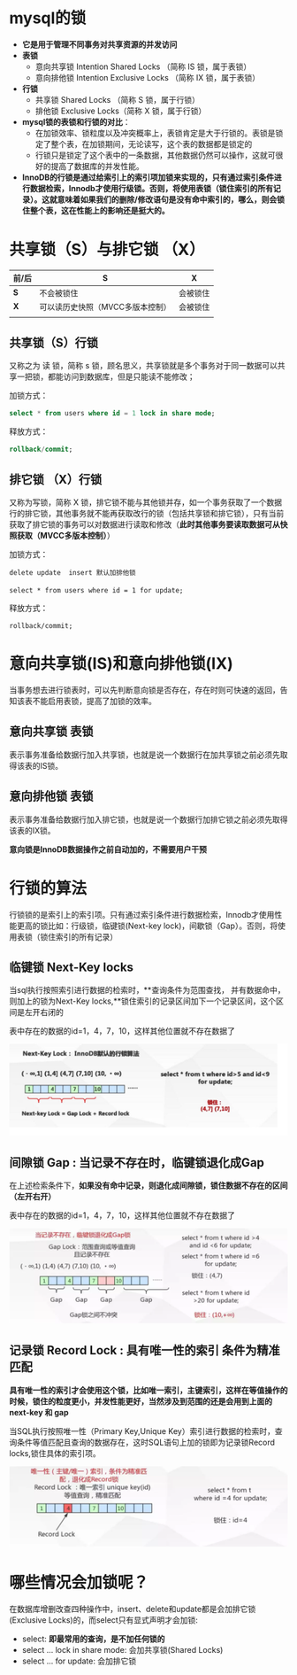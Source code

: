 # mysql的锁

* **它是用于管理不同事务对共享资源的并发访问**
* **表锁**
  * 意向共享锁 Intention Shared Locks （简称 IS 锁，属于表锁）
  * 意向排他锁 Intention Exclusive Locks （简称 IX 锁，属于表锁）
* **行锁**
  * 共享锁 Shared Locks  （简称 S 锁，属于行锁）
  * 排他锁 Exclusive Locks（简称 X 锁，属于行锁）
* **mysql锁的表锁和行锁的对比**：
  * 在加锁效率、锁粒度以及冲突概率上，表锁肯定是大于行锁的。表锁是锁定了整个表，在加锁期间，无论读写，这个表的数据都是锁定的
  * 行锁只是锁定了这个表中的一条数据，其他数据仍然可以操作，这就可很好的提高了数据库的并发性能。
* **InnoDB的行锁是通过给索引上的索引项加锁来实现的，只有通过索引条件进行数据检索，Innodb才使用行级锁。否则，将使用表锁（锁住索引的所有记录）。这就意味着如果我们的删除/修改语句是没有命中索引的，哪么，则会锁住整个表，这在性能上的影响还是挺大的。**


# 共享锁（S）与排它锁 （X）

| 前/后 | S                                | X        |
| ----- | -------------------------------- | -------- |
| **S** | 不会被锁住                       | 会被锁住 |
| **X** | 可以读历史快照（MVCC多版本控制） | 会被锁住 |
|       |                                  |          |

## 共享锁（S）行锁

又称之为 读 锁，简称 s 锁，顾名思义，共享锁就是多个事务对于同一数据可以共享一把锁，都能访问到数据库，但是只能读不能修改；

加锁方式：

```sql
select * from users where id = 1 lock in share mode;
```

释放方式：

```sql
rollback/commit;
```

## 排它锁 （X）行锁

又称为写锁，简称 X 锁，排它锁不能与其他锁并存，如一个事务获取了一个数据行的排它锁，其他事务就不能再获取改行的锁（包括共享锁和排它锁），只有当前获取了排它锁的事务可以对数据进行读取和修改（**此时其他事务要读取数据可从快照获取（MVCC多版本控制）**）

加锁方式：

```
delete update  insert 默认加排他锁

select * from users where id = 1 for update;
```

释放方式：

```
rollback/commit;
```

# 意向共享锁(IS)和意向排他锁(IX)

当事务想去进行锁表时，可以先判断意向锁是否存在，存在时则可快速的返回，告知该表不能启用表锁，提高了加锁的效率。

## 意向共享锁 表锁

表示事务准备给数据行加入共享锁，也就是说一个数据行在加共享锁之前必须先取得该表的IS锁。

## 意向排他锁 表锁

表示事务准备给数据行加入排它锁，也就是说一个数据行加排它锁之前必须先取得该表的IX锁。

**意向锁是InnoDB数据操作之前自动加的，不需要用户干预**

# 行锁的算法

行锁锁的是索引上的索引项。只有通过索引条件进行数据检索，Innodb才使用性能更高的锁比如：行级锁，临键锁(Next-key lock)，间歇锁（Gap）。否则，将使用表锁（锁住索引的所有记录）

## **临键锁** Next-Key locks

当sql执行按照索引进行数据的检索时，**查询条件为范围查找， 并有数据命中，则加上的锁为Next-Key locks,**锁住索引的记录区间加下一个记录区间，这个区间是左开右闭的

表中存在的数据的id=1，4，7，10，这样其他位置就不存在数据了 

![image-20200501202340800](assets\image-20200501202340800.png)

## **间隙锁** Gap : 当记录不存在时，临键锁退化成Gap

在上述检索条件下，**如果没有命中记录，则退化成间隙锁，锁住数据不存在的区间（左开右开）**

表中存在的数据的id=1，4，7，10，这样其他位置就不存在数据了 

![image-20200501202137047](assets\image-20200501202137047.png)

## **记录锁** Record Lock : 具有唯一性的索引 条件为精准匹配

**具有唯一性的索引才会使用这个锁，比如唯一索引，主键索引，这样在等值操作的时候，锁住的粒度更小，并发性能更好，当然涉及到范围的还是会用到上面的 next-key 和 gap**

当SQL执行按照唯一性（Primary Key,Unique Key）索引进行数据的检索时，查询条件等值匹配且查询的数据存在，这时SQL语句上加的锁即为记录锁Record locks,锁住具体的索引项。

![image-20200501202449600](assets\image-20200501202449600.png)

# 哪些情况会加锁呢？

在数据库增删改查四种操作中，insert、delete和update都是会加排它锁(Exclusive Locks)的，而select只有显式声明才会加锁:

- select: **即最常用的查询，是不加任何锁的**
- select ... lock in share mode: 会加共享锁(Shared Locks)
- select ... for update: 会加排它锁